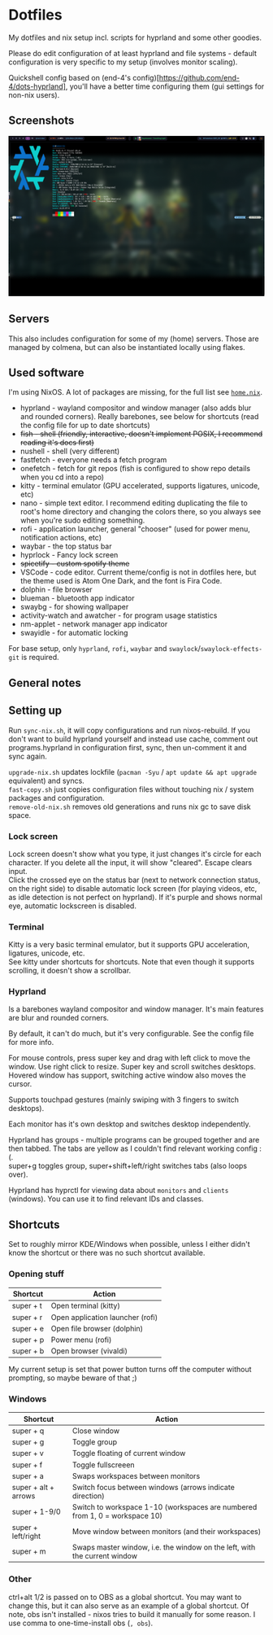# Dotfiles

My dotfiles and nix setup incl. scripts for hyprland and some other goodies.

Please do edit configuration of at least hyprland and file systems - default configuration is very specific to my setup (involves monitor scaling).

Quickshell config based on (end-4's config)[https://github.com/end-4/dots-hyprland], you'll have a better time configuring them (gui settings for non-nix users).

## Screenshots

![](./screenshots/kitty.png)

## Servers

This also includes configuration for some of my (home) servers. Those are managed by colmena, but can also be instantiated locally using flakes.

## Used software

I'm using NixOS. A lot of packages are missing, for the full list see [`home.nix`](./home.nix).

- hyprland - wayland compositor and window manager (also adds blur and rounded corners). Really barebones, see below for shortcuts (read the config file for up to date shortcuts)
- ~~fish - shell (friendly, interactive, doesn't implement POSIX, I recommend reading it's docs first)~~
- nushell - shell (very different)
- fastfetch - everyone needs a fetch program
- onefetch - fetch for git repos (fish is configured to show repo details when you cd into a repo)
- kitty - terminal emulator (GPU accelerated, supports ligatures, unicode, etc)
- nano - simple text editor. I recommend editing duplicating the file to root's home directory and changing the colors there, so you always see when you're sudo editing something.
- rofi - application launcher, general "chooser" (used for power menu, notification actions, etc)
- waybar - the top status bar
- hyprlock - Fancy lock screen
- ~~spicetify - custom spotify theme~~
- VSCode - code editor. Current theme/config is not in dotfiles here, but the theme used is Atom One Dark, and the font is Fira Code.
- dolphin - file browser
- blueman - bluetooth app indicator
- swaybg - for showing wallpaper
- activity-watch and awatcher - for program usage statistics
- nm-applet - network manager app indicator
- swayidle - for automatic locking

For base setup, only `hyprland`, `rofi`, `waybar` and `swaylock`/`swaylock-effects-git` is required.

## General notes

## Setting up

Run `sync-nix.sh`, it will copy configurations and run nixos-rebuild.
If you don't want to build hyprland yourself and instead use cache, comment out programs.hyprland in configuration first, sync, then un-comment it and sync again.

`upgrade-nix.sh` updates lockfile (`pacman -Syu` / `apt update && apt upgrade` equivalent) and syncs.  
`fast-copy.sh` just copies configuration files without touching nix / system packages and configuration.  
`remove-old-nix.sh` removes old generations and runs nix gc to save disk space.

### Lock screen

Lock screen doesn't show what you type, it just changes it's circle for each character. If you delete all the input, it will show "cleared". Escape clears input.  
Click the crossed eye on the status bar (next to network connection status, on the right side) to disable automatic lock screen (for playing videos, etc, as idle detection is not perfect on hyprland). If it's purple and shows normal eye, automatic lockscreen is disabled.

### Terminal

Kitty is a very basic terminal emulator, but it supports GPU acceleration, ligatures, unicode, etc.  
See kitty under shortcuts for shortcuts. Note that even though it supports scrolling, it doesn't show a scrollbar.

### Hyprland

Is a barebones wayland compositor and window manager. It's main features are blur and rounded corners.

By default, it can't do much, but it's very configurable. See the config file for more info.

For mouse controls, press super key and drag with left click to move the window. Use right click to resize. Super key and scroll switches desktops.  
Hovered window has support, switching active window also moves the cursor.

Supports touchpad gestures (mainly swiping with 3 fingers to switch desktops).

Each monitor has it's own desktop and switches desktop independently.

Hyprland has groups - multiple programs can be grouped together and are then tabbed. The tabs are yellow as I couldn't find relevant working config :(.  
super+g toggles group, super+shift+left/right switches tabs (also loops over).

Hyprland has hyprctl for viewing data about `monitors` and `clients` (windows). You can use it to find relevant IDs and classes.

## Shortcuts

Set to roughly mirror KDE/Windows when possible, unless I either didn't know the shortcut or there was no such shortcut available.

### Opening stuff

| Shortcut | Action |
| --- | --- |
| super + t | Open terminal (kitty) |
| super + r | Open application launcher (rofi) |
| super + e | Open file browser (dolphin) |
| super + p | Power menu (rofi) |
| super + b | Open browser (vivaldi) |

My current setup is set that power button turns off the computer without prompting, so maybe beware of that ;)

### Windows

| Shortcut | Action |
| --- | --- |
| super + q | Close window |
| super + g | Toggle group |
| super + v | Toggle floating of current window |
| super + f | Toggle fullscreeen |
| super + a | Swaps workspaces between monitors |
| super + alt + arrows | Switch focus between windows (arrows indicate direction) |
| super + 1-9/0 | Switch to workspace 1-10 (workspaces are numbered from 1, 0 = workspace 10) |
| super + left/right | Move window between monitors (and their workspaces) |
| super + m | Swaps master window, i.e. the window on the left, with the current window |

### Other

ctrl+alt 1/2 is passed on to OBS as a global shortcut. You may want to change this, but it can also serve as an example of a global shortcut.
Of note, obs isn't installed - nixos tries to build it manually for some reason. I use comma to one-time-install obs (`, obs`).